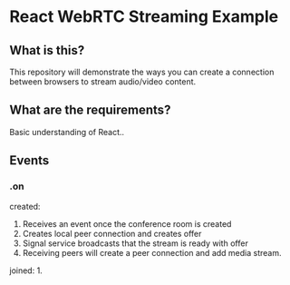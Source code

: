 # React WebRTC Streaming Example

## What is this?
This repository will demonstrate the ways you can create a connection between browsers to stream audio/video content.
## What are the requirements?
Basic understanding of React..
## Events

### .on
created:
  1. Receives an event once the conference room is created
  2. Creates local peer connection and creates offer
  3. Signal service broadcasts that the stream is ready with offer
  4. Receiving peers will create a peer connection
     and add media stream.

joined:
  1.